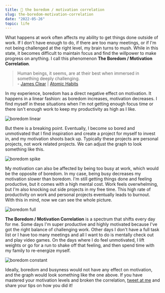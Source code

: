 ```yaml
---
title: 🥱 the boredom / motivation correlation
slug: the-boredom-motivation-correlation
date: "2022-05-26"
topic: life
---
```


What happens at work often affects my ability to get things done outside of work. If I don't have enough to do, if there are too many meetings, or if I'm not being challenged at the right level, my brain turns to mush. While in this state, it becomes difficult to maintain focus and find the willpower to make progress on anything. I call this phenomenon **The Boredom / Motivation Correlation**.

> Human beings, it seems, are at their best when immersed in something deeply challenging.  
> \- [James Clear][james-clear] | [Atomic Habits][atomic-habits]

In my experience, boredom has a direct negative effect on motivation. It happens in a linear fashion: as boredom increases, motivation decreases. I find myself in these situations when I'm not getting enough focus time or there isn't enough work to keep my productivity as high as I like.

![boredom linear][boredom-linear]

But there is a breaking point. Eventually, I become so bored and unmotivated that I find inspiration and create a project for myself to invest in, and my motivation shoots back up. Typically these projects are personal projects, not work related projects. We can adjust the graph to look something like this.

![boredom spike][boredom-spike]

My motivation can also be affected by being too busy at work, which would be the opposite of boredom. In my case, being busy decreases my motivation slower than boredom. I'm still getting things done and feeling productive, but it comes with a high mental cost. Work feels overwhelming, but I'm also knocking out side projects in my free time. This high rate of productivity on work and personal projects eventually leads to burnout. With this in mind, now we can see the whole picture.

![boredom full][boredom-full]

**The Boredom / Motivation Correlation** is a spectrum that shifts every day for me. Some days I'm super productive and highly motivated because I've got the right balance of challenging work. Other days I don't have a full task list or I have too many meetings and all I want to do is mentally check out and play video games. On the days where I do feel unmotivated, I lift weights or go for a run to shake off that feeling, and then spend time with my family to re-energize myself.

![boredom constant][boredom-constant]

Ideally, boredom and busyness would not have any effect on motivation, and the graph would look something like the one above. If you have mastered your motivation levels and broken the correlation, [tweet at me][twitter] and share your tips on how you did it!

[boredom-constant]: /posts/boredom-constant.jpg
[boredom-full]: /posts/boredom-full.jpg
[boredom-linear]: /posts/boredom-linear.jpg
[boredom-spike]: /posts/boredom-spike.jpg
[james-clear]: https://twitter.com/JamesClear
[atomic-habits]: https://www.amazon.com/Atomic-Habits-Proven-Build-Break/dp/0735211299?tag=bradgarropy00-20
[twitter]: https://twitter.com/bradgarropy
